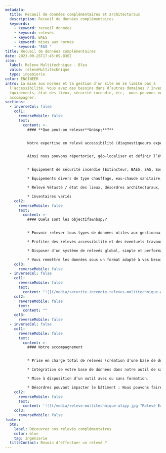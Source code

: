 ```yaml
---
metadata:
  title: Recueil de données complémentaires et architecturaux
  description: Recueil de données complémentaires
  keywords:
    - keyword: recueil données
    - keyword: relevés
    - keyword: BAES
    - keyword: mises aux normes
    - keyword: "EAS "
title: Recueil de données complémentaires
date: 2023-09-26T17:45:09.830Z
icon:
  label: Releve Multitechnique - Bleu
  value: releveMultitechnique
  type: ingenierie
color: ENGINEER
intro: La mise aux normes et la gestion d’un site ne se limite pas à
  l’accessibilité. Vous avez des besoins dans d’autres domaines ? Inventaires,
  équipements, état des lieux, sécurité incendie, etc,  nous pouvons vous
  accompagner.
sections:
  - inverseCol: false
    col1:
      reverseMobile: false
      text:
        content: >-
          #### **Que peut-on relever**&nbsp;**?**


          Notre expertise en relevé accessibilité (diagnostiqueurs expérimentés, outils de relevés internes performants) et notre expertise en phase travaux nous permettent de vous proposer d’autres types de relevés dans les bâtiments et les espaces publics.


          Ainsi nous pouvons répertorier, géo-localiser et définir l’état de vos équipements notamment dans les domaines suivants&nbsp;:


          * Équipement de sécurité incendie (Extincteur, BAES, EAS, Sorties de secours, plans, etc)

          * Équipements divers de type chauffage, eau-chaude sanitaire, ventilation

          * Relevé Vétusté / état des lieux, désordres architecturaux,  etc

          * Inventaires variés
    col2:
      reverseMobile: false
      text:
        content: >-
          #### Quels sont les objectifs&nbsp;?


          * Pouvoir relever tous types de données utiles aux gestionnaires de patrimoine.

          * Profiter des relevés accessibilité et des éventuels travaux pour traiter les désordres «&nbsp;connexes&nbsp;».

          * Disposer d’un système de relevés global, simple et performant avec des possibilités d’ajout de thématiques multiples facilitant la gestion du patrimoine.

          * Vous remettre les données sous un format adapté à vos besoins (compatible avec votre interface logiciel, en format tableur ou avec un accès à notre propre logiciel).
    col3:
      reverseMobile: false
  - inverseCol: false
    col1:
      reverseMobile: false
      text:
        content: "![](/media/securite-incendie-releves-multitechnique-atipy.jpg)"
    col2:
      reverseMobile: false
      text:
        content: ""
    col3:
      reverseMobile: false
  - inverseCol: false
    col1:
      reverseMobile: false
      text:
        content: >-
          #### Notre accompagnement


          * Prise en charge total de relevés (création d’une base de données, mise en place d’un outil de saisie, relevés in-situ).

          * Intégration de votre base de données dans notre outil de saisie.

          * Mise à disposition d’un outil avec ou sans formation.

          * Désordres pouvant impacter le bâtiment : Nous pouvons faire un relevé visuel des désordres et actions correctives à mener.
    col2:
      reverseMobile: false
      text:
        content: '![](/media/releve-multitechnique-atipy.jpg "Relevé Extincteur")'
    col3:
      reverseMobile: false
footer:
  btn:
    label: Découvrez nos relevés complémentaires
    color: blue
    tag: Ingénierie
  titleContact: Besoin d'effectuer un relevé ?
---
```

